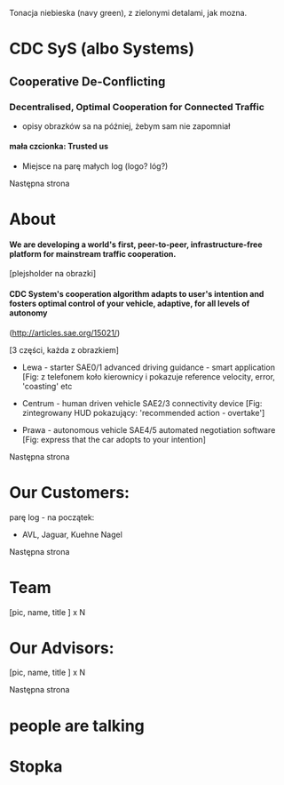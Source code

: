 Tonacja niebieska (navy green), z zielonymi detalami, jak mozna.

# CDC SyS (albo Systems)
## Cooperative De-Conflicting
### Decentralised, Optimal Cooperation for Connected Traffic

* opisy obrazków sa na później, żebym sam nie zapomniał

#### mała czcionka: Trusted us

* Miejsce na parę małych log (logo? lóg?)

Następna strona

# About

#### We are developing a world's first, peer-to-peer, infrastructure-free platform for mainstream traffic cooperation.

[plejsholder na obrazki]  

#### CDC System's cooperation algorithm adapts to user's intention and fosters optimal control of your vehicle, adaptive, for all levels of autonomy 
(http://articles.sae.org/15021/)

[3 części, każda z obrazkiem]

* Lewa - starter SAE0/1
    advanced driving guidance - smart application
    [Fig: z telefonem koło kierownicy i pokazuje reference velocity, error, 'coasting' etc

* Centrum -  human driven vehicle SAE2/3
    connectivity device
    [Fig: zintegrowany HUD pokazujący: 'recommended action - overtake']

* Prawa - autonomous vehicle SAE4/5
    automated negotiation software
    [Fig: express that the car adopts to your intention]

Następna strona

# Our Customers:
parę log - na początek:
* AVL, Jaguar, Kuehne Nagel


Następna strona

# Team
[pic, name, title ] x N

# Our Advisors:
[pic, name, title ] x N 

Następna strona 
# people are talking

# Stopka